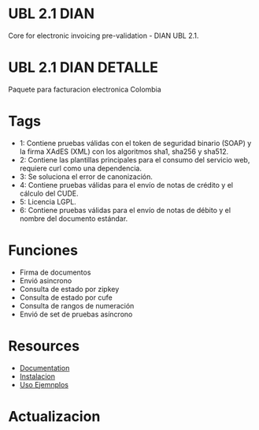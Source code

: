 # UBL 2.1 DIAN

Core for electronic invoicing pre-validation - DIAN UBL 2.1.

# UBL 2.1 DIAN DETALLE

Paquete para facturacion electronica Colombia


# Tags
* 1: Contiene pruebas válidas con el token de seguridad binario (SOAP) y la firma XAdES (XML) con los algoritmos sha1, sha256 y sha512.
* 2: Contiene las plantillas principales para el consumo del servicio web, requiere curl como una dependencia.
* 3: Se soluciona el error de canonización.
* 4: Contiene pruebas válidas para el envío de notas de crédito y el cálculo del CUDE.
* 5: Licencia LGPL.
* 6: Contiene pruebas válidas para el envío de notas de débito y el nombre del documento estándar.

# Funciones
* Firma de documentos
* Envió asincrono
* Consulta de estado por zipkey
* Consulta de estado por cufe
* Consulta de rangos de numeración
* Envió de set de pruebas asíncrono


# Resources
* [Documentation](https://soenac.com/ubl21-dian)
* [Instalacion](https://docs.google.com/document/d/1WtGOfzf6hzfuC3tKC5uNlcibunUBFu8HgveXoj3_3_s/edit?usp=sharing)
* [Uso Ejemnplos](https://docs.google.com/document/d/1xjBsWx54Jt-2mj3v9YHyBocqRggsz5H7UNV2iECbaHU/edit?usp=sharing)

# Actualizacion 


